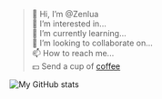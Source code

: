 > 👋 Hi, I’m @Zenlua<br/>👀 I’m interested in...<br/>🌱 I’m currently learning...<br/>💞️ I’m looking to collaborate on...<br/>📫 How to reach me...<br/>💵 Send a cup of [coffee](https://buymeacoffee.com/kakathic)

![My GitHub stats](https://github-readme-stats.vercel.app/api?username=Zenlua&show_icons=true&theme=default)
